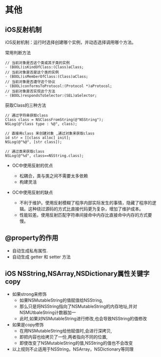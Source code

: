 # 其他

##  iOS反射机制

iOS反射机制：运行时选择创建哪个实例，并动态选择调用哪个方法。

常用判断方法

```
// 当前对象是否这个类或其子类的实例
- (BOOL)isKindOfClass:(Class)aClass;
// 当前对象是否是这个类的实例
- (BOOL)isMemberOfClass:(Class)aClass;
// 当前对象是否遵守这个协议
- (BOOL)conformsToProtocol:(Protocol *)aProtocol;
// 当前对象是否实现这个方法
- (BOOL)respondsToSelector:(SEL)aSelector;
```

获取Class的三种方法

```
// 通过字符串获取class  
Class class = NSClassFromString(@"NSString");  
NSLog(@"class type : %@", class);  

// 直接用class 来创建对象 ,通过对象来获取class 
id str = [[class alloc] init];   
NSLog(@"%@", [str class]);  

// 通过类来获取class  
NSLog(@"%d", class==NSString.class);   
```

- OC中使用反射的优点
	- 松耦合，类与类之间不需要太多依赖
	- 构建灵活

- OC中使用反射的缺点
	- 不利于维护。使用反射模糊了程序内部实际发生的事情，隐藏了程序的逻辑。这种绕过源码的方式比直接代码更为复杂，增加了维护成本。
	- 性能较差。使用反射匹配字符串间接命中内存比直接命中内存的方式要慢。

## @property的作用

- 自动生成私有属性.
- 自动生成 getter 和  setter 方法


## iOS NSString,NSArray,NSDictionary属性关键字copy

- 如果strong来修饰
	- 如果NSMutableString的值赋值给NSString,
	- 那么只是将NSString指向了NSMutableString的内存地址,并对NSMUtbaleString计数器加一
	- 此时,如果对NSMutableString进行修改,也会导致NSString的值修改
- 如果是copy修饰
	- 在用NSMutableString给他赋值时,会进行深拷贝,
	- 即把内容也给拷贝了一份,两者指向不同的位置,
	- 即使改变了NSMutableString的值,NSString的值也不会改变
- 以上规则不止适用于NSString，NSArray，NSDictionary等同理
